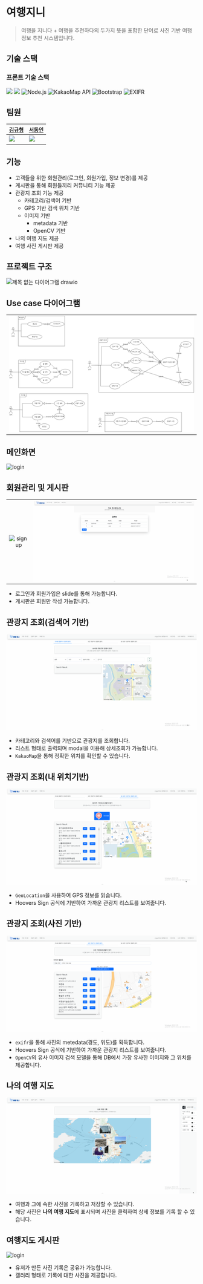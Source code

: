 # 여행지니
> 여행을 지니다 + 여행을 추천하다의 두가지 뜻을 포함한 단어로 사진 기반 여행 정보 추천 시스템입니다.


## 기술 스택 

### 프론트 기술 스택
<img src="https://img.shields.io/badge/Vue.js-099268?style=flat&logo=Vue.js&logoColor=white"/>   <img src="https://img.shields.io/badge/vite-228be6?style=flat&logo=vite&logoColor=white"/>
![Node.js](https://img.shields.io/badge/Node.js-339933?style=flat-square&logo=node.js&logoColor=white)
![KakaoMap API](https://img.shields.io/badge/KakaoMap%20API-FFCD00?style=flat-square&logo=kakao&logoColor=black)
![Bootstrap](https://img.shields.io/badge/Bootstrap-7952B3?style=flat-square&logo=bootstrap&logoColor=white)
![EXIFR](https://img.shields.io/badge/EXIFR-FF9900?style=flat-square&logoColor=white)

## 팀원

|  [김규형](https://github.com/unggu0704)| [서동인](https://github.com/ssDoi)       |
|----------------------------------------|---------------------------------|
| <img src="https://github.com/JourneyJinni/.github/assets/130115689/2707f0d7-3239-4755-8d34-fa91939a9723" width="120"> | <img src="https://github.com/JourneyJinni/.github/assets/130115689/98d32549-eb84-4055-b9c3-3e1d734659fe" width="120"> |

## 기능

- 고객들을 위한 회원관리(로그인, 회원가입, 정보 변경)를 제공
- 게시판을 통해 회원들끼리 커뮤니티 기능 제공
- 관광지 조회 기능 제공
  - 카테고리/검색어 기반
  - GPS 기반 검색 위치 기반
  - 이미지 기반
    - metadata 기반
    - OpenCV 기반
- 나의 여행 지도 제공
- 여행 사진 게시판 제공

## 프로젝트 구조

![제목 없는 다이어그램 drawio](https://github.com/JourneyJinni/journeyjinni-frontend/assets/130115689/b19133d0-bf79-4bf9-8148-cda6c477df24)



## Use case 다이어그램

<table>
  <tr>
    <td align="center">
      <img src="https://github.com/JourneyJinni/journeyjinni-backend/blob/master/resources/DIagram/usecase.drawio.png?raw=true" alt="Use Case Diagram">
  </tr>
</table>



## 메인화면
<img src="https://github.com/JourneyJinni/journeyjinni-frontend/blob/master/resources/readmeImg/main.gif?raw=true" alt="login">

## 회원관리 및 게시판

<table>
  <tr>
    <td align="center">
      <img src="https://github.com/JourneyJinni/journeyjinni-frontend/blob/master/resources/readmeImg/login.gif?raw=true" alt="signup">
    </td>
    <td align="center">
      <img src="https://github.com/JourneyJinni/journeyjinni-frontend/blob/master/resources/readmeImg/board.gif?raw=true" alt="login">
    </td>
  </tr>
</table>

- 로그인과 회원가입은 slide를 통해 가능합니다.
- 게시판은 회원만 작성 가능합니다.

## 관광지 조회(검색어 기반)

<img src="https://github.com/JourneyJinni/journeyjinni-frontend/blob/master/resources/readmeImg/search1.gif?raw=true" alt="login">

- 카테고리와 검색어를 기반으로 관광지를 조회합니다.
- 리스트 형태로 출력되며 modal을 이용해 상세조회가 가능합니다.
- `KakaoMap`을 통해 정확한 위치를 확인할 수 있습니다.

## 관광지 조회(내 위치기반)

<img src="https://github.com/JourneyJinni/journeyjinni-frontend/blob/master/resources/readmeImg/search123.gif?raw=true" alt="login">

- `GeoLocation`을 사용하여 GPS 정보를 읽습니다.
- Hoovers Sign 공식에 기반하여 가까운 관광지 리스트를 보여줍니다.

## 관광지 조회(사진 기반)

<img src="https://github.com/JourneyJinni/journeyjinni-frontend/blob/master/resources/readmeImg/search12.gif?raw=true" alt="login">

- `exifr`을 통해 사진의 metedata(경도, 위도)를 획득합니다.
- Hoovers Sign 공식에 기반하여 가까운 관광지 리스트를 보여줍니다.
- `OpenCV`의 유사 이미지 검색 모델을 통해 DB에서 가장 유사한 이미지와 그 위치를 제공합니다.

## 나의 여행 지도 

<img src="https://github.com/JourneyJinni/journeyjinni-frontend/blob/master/resources/readmeImg/trip.gif?raw=true" alt="login">

- 여행과 그에 속한 사진을 기록하고 저장할 수 있습니다.
- 해당 사진은 **나의 여행 지도**에 표시되며 사진을 클릭하여 상세 정보를 기록 할 수 있습니다.

## 여행지도 게시판

<img src="https://github.com/JourneyJinni/journeyjinni-frontend/blob/master/resources/readmeImg/tripcourse.gif?raw=true" alt="login">

- 유저가 만든 사진 기록은 공유가 가능합니다.
- 갤러리 형태로 기록에 대한 사진을 제공합니다.

